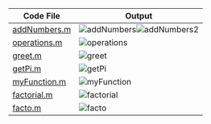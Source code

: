 | Code File | Output |
|-----------|--------|
|[addNumbers.m](./Codes/addNumbers.m)|![addNumbers](https://github.com/user-attachments/assets/1b336bee-ddb2-4711-8c11-c346a173168a)![addNumbers2](https://github.com/user-attachments/assets/971f955d-986f-4edd-be59-bf8f7cfa7faa)|
|[operations.m](./Codes/operations.m)|![operations](https://github.com/user-attachments/assets/1268f65b-8107-4c52-9a1e-022e5009172c)|
|[greet.m](./Codes/greet.m)|![greet](https://github.com/user-attachments/assets/41e05be8-2ffa-4fdd-86fe-e12bfd854af2)|
|[getPi.m](./Codes/getPi.m)|![getPi](https://github.com/user-attachments/assets/a99529a6-15b4-4ea3-993d-f7f171ff8a85)|
|[myFunction.m](./Codes/myFunction.m)|![myFunction](https://github.com/user-attachments/assets/9481843c-673e-438c-9561-1559225e249a)|
|[factorial.m](./Codes/factorial.m)|![factorial](https://github.com/user-attachments/assets/d5128c47-ef3a-47a8-932f-1def6b58bfc8)|
|[facto.m](./Codes/facto.m)|![facto](https://github.com/user-attachments/assets/4c4af658-2191-4419-9f77-170493730f99)|
